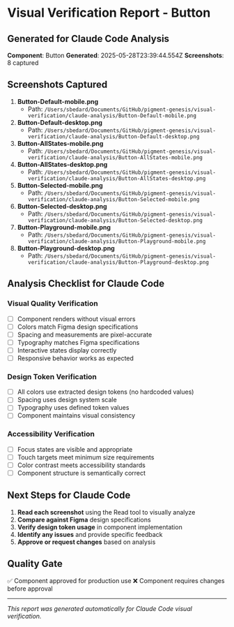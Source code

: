 # Visual Verification Report - Button

## Generated for Claude Code Analysis
**Component**: Button
**Generated**: 2025-05-28T23:39:44.554Z
**Screenshots**: 8 captured

## Screenshots Captured
1. **Button-Default-mobile.png**
   - Path: `/Users/sbedard/Documents/GitHub/pigment-genesis/visual-verification/claude-analysis/Button-Default-mobile.png`
2. **Button-Default-desktop.png**
   - Path: `/Users/sbedard/Documents/GitHub/pigment-genesis/visual-verification/claude-analysis/Button-Default-desktop.png`
3. **Button-AllStates-mobile.png**
   - Path: `/Users/sbedard/Documents/GitHub/pigment-genesis/visual-verification/claude-analysis/Button-AllStates-mobile.png`
4. **Button-AllStates-desktop.png**
   - Path: `/Users/sbedard/Documents/GitHub/pigment-genesis/visual-verification/claude-analysis/Button-AllStates-desktop.png`
5. **Button-Selected-mobile.png**
   - Path: `/Users/sbedard/Documents/GitHub/pigment-genesis/visual-verification/claude-analysis/Button-Selected-mobile.png`
6. **Button-Selected-desktop.png**
   - Path: `/Users/sbedard/Documents/GitHub/pigment-genesis/visual-verification/claude-analysis/Button-Selected-desktop.png`
7. **Button-Playground-mobile.png**
   - Path: `/Users/sbedard/Documents/GitHub/pigment-genesis/visual-verification/claude-analysis/Button-Playground-mobile.png`
8. **Button-Playground-desktop.png**
   - Path: `/Users/sbedard/Documents/GitHub/pigment-genesis/visual-verification/claude-analysis/Button-Playground-desktop.png`

## Analysis Checklist for Claude Code

### Visual Quality Verification
- [ ] Component renders without visual errors
- [ ] Colors match Figma design specifications
- [ ] Spacing and measurements are pixel-accurate
- [ ] Typography matches Figma specifications
- [ ] Interactive states display correctly
- [ ] Responsive behavior works as expected

### Design Token Verification  
- [ ] All colors use extracted design tokens (no hardcoded values)
- [ ] Spacing uses design system scale
- [ ] Typography uses defined token values
- [ ] Component maintains visual consistency

### Accessibility Verification
- [ ] Focus states are visible and appropriate
- [ ] Touch targets meet minimum size requirements
- [ ] Color contrast meets accessibility standards
- [ ] Component structure is semantically correct

## Next Steps for Claude Code
1. **Read each screenshot** using the Read tool to visually analyze
2. **Compare against Figma** design specifications  
3. **Verify design token usage** in component implementation
4. **Identify any issues** and provide specific feedback
5. **Approve or request changes** based on analysis

## Quality Gate
✅ Component approved for production use
❌ Component requires changes before approval

---
*This report was generated automatically for Claude Code visual verification.*
